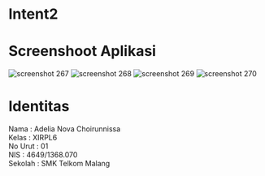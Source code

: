 # Intent2
# Screenshoot Aplikasi
![screenshot 267](https://cloud.githubusercontent.com/assets/22116237/19349999/30e6bc32-9180-11e6-9ed7-8086e26cc174.png)
![screenshot 268](https://cloud.githubusercontent.com/assets/22116237/19350000/30e7bb3c-9180-11e6-9bf3-0175fac232aa.png)
![screenshot 269](https://cloud.githubusercontent.com/assets/22116237/19350001/30f0df96-9180-11e6-95f1-9e21d11abcf5.png)
![screenshot 270](https://cloud.githubusercontent.com/assets/22116237/19350002/30f39db2-9180-11e6-9f7a-16db4373d77c.png)
# Identitas
Nama : Adelia Nova Choirunnissa  <br>
Kelas : XIRPL6 <br>
No Urut : 01 <br>
NIS : 4649/1368.070 <br>
Sekolah : SMK Telkom Malang <br>
